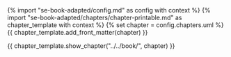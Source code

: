 <frontmatter>
{% import "se-book-adapted/config.md" as config with context %}
{% import "se-book-adapted/chapters/chapter-printable.md" as chapter_template with context %}
{% set chapter = config.chapters.uml %}
{{ chapter_template.add_front_matter(chapter) }}
</frontmatter>

{{ chapter_template.show_chapter("../../book/", chapter) }}